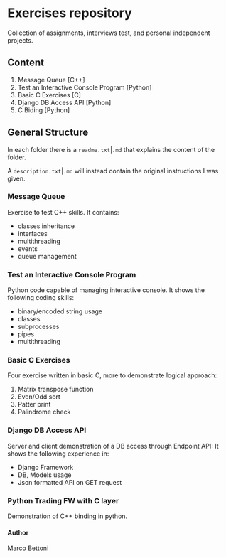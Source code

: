 # Exercises repository

Collection of assignments, interviews test, and personal independent projects.

## Content
1. Message Queue [C++]
2. Test an Interactive Console Program [Python]
3. Basic C Exercises [C]
4. Django DB Access API [Python]
5. C Biding [Python]

## General Structure
In each folder there is a `readme.txt`|`.md` that explains the content of the folder.

A `description.txt`|`.md` will instead contain the original instructions I was given.

### Message Queue
Exercise to test C++ skills. It contains:
- classes inheritance
- interfaces
- multithreading
- events
- queue management

### Test an Interactive Console Program
Python code capable of managing interactive console.
It shows the following coding skills:
- binary/encoded string usage
- classes
- subprocesses
- pipes
- multithreading

### Basic C Exercises
Four exercise written in basic C, more to demonstrate logical approach:

1. Matrix transpose function
1. Even/Odd sort
1. Patter print
1. Palindrome check

### Django DB Access API
Server and client demonstration of a DB access through Endpoint API:
It shows the following experience in:
- Django Framework
- DB, Models usage
- Json formatted API on GET request

### Python Trading FW with C layer
Demonstration of C++ binding in python.


#### Author
Marco Bettoni
